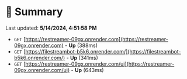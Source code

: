 # 📖 Summary
Last updated: **5/14/2024, 4:51:58 PM**

- `GET` [https://restreamer-09gx.onrender.com](https://restreamer-09gx.onrender.com) - **Up** (388ms)
- `GET` [https://filestreambot-b5k6.onrender.com/](https://filestreambot-b5k6.onrender.com/) - **Up** (341ms)
- `GET` [https://restreamer-09gx.onrender.com/ui](https://restreamer-09gx.onrender.com/ui) - **Up** (643ms)
